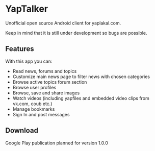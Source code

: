 YapTalker
=========
Unofficial open source Android client for yaplakal.com.

Keep in mind that it is still under development so bugs are possible.

Features
--------
With this app you can:
* Read news, forums and topics
* Customize main news page to filter news with chosen categories
* Browse active topics forum section
* Browse user profiles
* Browse, save and share images
* Watch videos (including yapfiles and embedded video clips from vk.com, coub etc.)
* Manage bookmarks
* Sign In and post messages

Download
--------
Google Play publication planned for version 1.0.0
